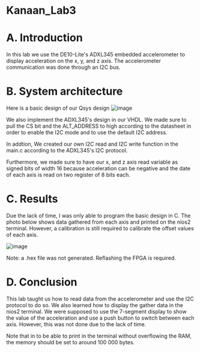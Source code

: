 # Kanaan_Lab3

# A. Introduction
In this lab we use the DE10-Lite's ADXL345 embedded accelerometer to display acceleration on the x, y, and z axis. The accelerometer communication was done through an I2C bus.

# B. System architecture
Here is a basic design of our Qsys design
![image](https://user-images.githubusercontent.com/114091388/213652878-2ad081a4-0730-4b2f-9866-5edc1aec10b1.png)

We also implement the ADXL345's design in our VHDL. We made sure to pull the CS bit and the ALT_ADDRESS to high according to the datasheet in order to enable the I2C mode and to use the default I2C address.

In addtion, We created our own I2C read and I2C write function in the main.c according to the ADXL345's I2C protocol.

Furthermore, we made sure to have our x, and z axis read variable as signed bits of width 16 because acceleration can be negative and the date of each axis is read on two register of 8 bits each. 

# C. Results
Due the lack of time, I was only able to program the basic design in C. The photo below shows data gathered from each axis and printed on the nios2 terminal. However, a calibration is still required to calibrate the offset values of each axis. 

![image](https://user-images.githubusercontent.com/114091388/213659178-69649d45-6536-4a36-b921-ff1a5532d30d.png)

Note: a .hex file was not generated. Reflashing the FPGA is required.

# D. Conclusion
This lab taught us how to read data from the accelerometer and use the I2C protocol to do so. We also learned how to display the gather data in the nios2 terminal.
We were supposed to use the 7-segment display to show the value of the acceleration and use a push button to switch between each axis. However, this was not done due to the lack of time.

Note that in to be able to print in the terminal without overflowing the RAM, the memory should be set to around 100 000 bytes. 
